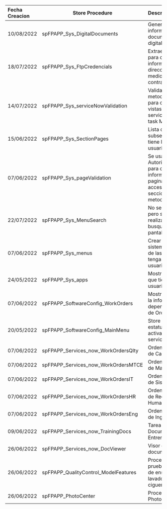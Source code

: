 |Fecha Creacion|Store Procedure | Description|
| :---         |  ---           |       :--- |
|10/08/2022 | spFPAPP_Sys_DigitalDocuments | Generacion de informacion de documentos digitales |
|18/07/2022 | spFPAPP_Sys_FtpCredencials | Extraer informacion para consultar informacion de direcotorios por medio de usuario y contraseña |
|14/07/2022 | spFPAPP_Sys_serviceNowValidation | Validacion de metodos de accion para consulta de vistas parciales en el services menu y task Menu |
|15/06/2022 | spFPAPP_Sys_SectionPages | Lista de secciones y subsecciones que tiene ligadas el usuario |
|07/06/2022 | spFPAPP_Sys_pageValidation | Se usa en el filtro AutorizeMethodFilter para obtener la informacion de pagina para permitir accesar a la seccion,pagina o metodo de accion |
|22/07/2022 | spFPAPP_Sys_MenuSearch | No se implementa pero se estaba realizando para la busqueda en la pantalla de inicio |
|07/06/2022 |  spFPAPP_Sys_menus |  Crear el menu en el sistema dependiente de las secciones que tenga ligadas el usuario |
|24/05/2022 |  spFPAPP_Sys_apps |  Mostrar aplicaciones que tiene ligadas el usuario |
|07/06/2022|  spFPAPP_SoftwareConfig_WorkOrders |  Mostrar en combos la informacion dependiente del tipo de Orden de Trabajo |
|20/05/2022|  spFPAPP_SoftwareConfig_MainMenu |  Store para obtener el estatus de tareas activas para el menu services|
|07/06/2022|  spFPAPP_Services_now_WorkOrdersQlty | Ordenes de trabajo de Calidad|
|07/06/2022|  spFPAPP_Services_now_WorkOrdersMTCE | Ordenes de trabajo de Mantenimiento|
|07/06/2022|  spFPAPP_Services_now_WorkOrdersIT | Ordenes de trabajo de Sistemas|
|07/06/2022|  spFPAPP_Services_now_WorkOrdersHR | Ordenes de trabajo de Recursos Humanos|
|07/06/2022|  spFPAPP_Services_now_WorkOrdersEng | Ordenes de trabajo de Ingenieria|
|09/06/2022|  spFPAPP_Services_now_TrainingDocs | Tarea de Nuevos Documentos para Entrenamiento |
|26/06/2022|  spFPAPP_Services_now_DocViewer | Visor de documentos |
|26/06/2022|  spFPAPP_QualityControl_ModelFeatures | Proceso de antes de prueba y pantallas de ensambles 1 al 6, lavado de block y cigueñal |
|26/06/2022|  spFPAPP_PhotoCenter | Proceso de Photocenter|